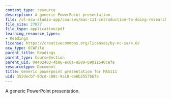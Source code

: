 ```yaml
---
content_type: resource
description: A generic PowerPoint presentation.
file: /ol-ocw-studio-app/courses/mas-111-introduction-to-doing-research-in-media-arts-and-sciences-spring-2011/353decbf9dcdc88c9a18ea6b2557b6fa_MITMAS_111S11_mas111gnric.pdf
file_size: 27077
file_type: application/pdf
learning_resource_types:
- Readings
license: https://creativecommons.org/licenses/by-nc-sa/4.0/
ocw_type: OCWFile
parent_title: Readings
parent_type: CourseSection
parent_uid: 04402403-4b86-ec6a-e589-69011540cefe
resourcetype: Document
title: Generic powerpoint presentation for MAS111
uid: 353decbf-9dcd-c88c-9a18-ea6b2557b6fa
---
```

A generic PowerPoint presentation.